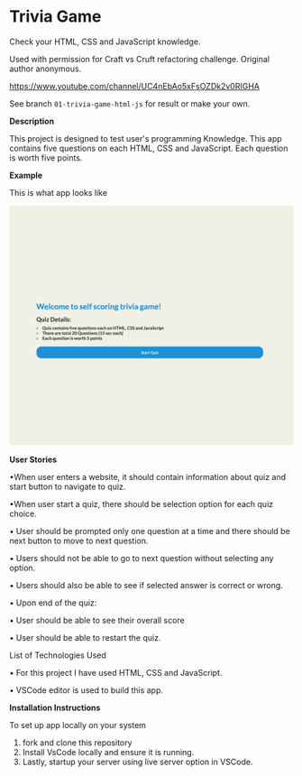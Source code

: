 # Trivia Game
Check your HTML, CSS and JavaScript knowledge.

Used with permission for Craft vs Cruft refactoring challenge. Original author anonymous.

https://www.youtube.com/channel/UC4nEbAo5xFsOZDk2v0RIGHA

See branch `01-trivia-game-html-js` for result or make your own.

**Description**

This project is designed to test user's programming Knowledge. This app contains five questions on each HTML, CSS and JavaScript. Each question is worth five points.

**Example**

This is what app looks like

![](ss/Snip20200620_22.png)


**User Stories**

•When user enters a website, it should contain information about quiz and start button to navigate to quiz.

•When user start a quiz, there should be selection option for each quiz choice.

•	User should be prompted only one question at a time and there should be next button to move to next question.

•	Users should not be able to go to next question without selecting any option.

•	Users should also be able to see if selected answer is correct or wrong.

•	Upon end of the quiz:

•	User should be able to see their overall score 

•	User should be able to restart the quiz.

List of Technologies Used

•	For this project I have used HTML, CSS and JavaScript. 

•	VSCode editor is used to build this app.

**Installation Instructions**

To set up app locally on your system
1. fork and clone this repository
2. Install VsCode locally and ensure it is running.
3. Lastly, startup your server using live server option in VSCode.